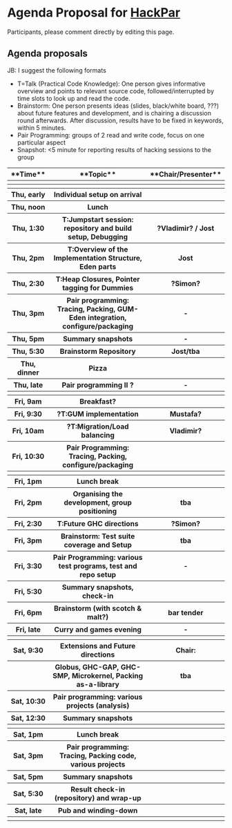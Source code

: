 # Agenda Proposal for [HackPar](hack-par)


Participants, please comment directly by editing this page. 

## Agenda proposals


JB: I suggest the following formats

- T=Talk (Practical Code Knowledge): One person gives informative overview and points to relevant source code, followed/interrupted by time slots to look up and read the code. 
- Brainstorm: One person presents ideas (slides, black/white board, ???) about future features and development, and is chairing a discussion round afterwards. After discussion, results have to be fixed in keywords, within 5 minutes.
- Pair Programming: groups of 2 read and write code, focus on one particular aspect
- Snapshot: \<5 minute for reporting results of hacking sessions to the group

<table><tr><th>**Time**</th>
<th>**Topic**</th>
<th>**Chair/Presenter**</th></tr>
<tr><th></th>
<th></th>
<th></th></tr>
<tr><th></th>
<th></th>
<th></th></tr>
<tr><th> Thu, early</th>
<th> Individual setup on arrival </th>
<th></th></tr>
<tr><th> Thu, noon </th>
<th> Lunch </th>
<th></th></tr>
<tr><th> Thu, 1:30 </th>
<th> T:Jumpstart session: repository and build setup, Debugging </th>
<th> ?Vladimir? / Jost 
</th></tr>
<tr><th> Thu, 2pm  </th>
<th> T:Overview of the Implementation Structure, Eden parts </th>
<th> Jost 
</th></tr>
<tr><th> Thu, 2:30 </th>
<th> T:Heap Closures, Pointer tagging for Dummies </th>
<th> ?Simon?
</th></tr>
<tr><th> Thu, 3pm  </th>
<th> Pair programming: Tracing, Packing, GUM-Eden integration, configure/packaging </th>
<th> - 
</th></tr>
<tr><th> Thu, 5pm  </th>
<th> Summary snapshots </th>
<th> - 
</th></tr>
<tr><th> Thu, 5:30 </th>
<th> Brainstorm Repository </th>
<th> Jost/tba 
</th></tr>
<tr><th> Thu, dinner </th>
<th> Pizza </th>
<th></th></tr>
<tr><th> Thu, late </th>
<th> Pair programming II ? </th>
<th> - 
</th></tr>
<tr><th></th>
<th></th>
<th></th></tr>
<tr><th> Fri, 9am   </th>
<th> Breakfast? </th>
<th></th></tr>
<tr><th> Fri, 9:30  </th>
<th> ?T:GUM implementation </th>
<th> Mustafa? 
</th></tr>
<tr><th> Fri, 10am  </th>
<th> ?T:Migration/Load balancing </th>
<th>Vladimir? 
</th></tr>
<tr><th> Fri, 10:30 </th>
<th> Pair Programming: Tracing, Packing, configure/packaging </th>
<th></th></tr>
<tr><th></th>
<th></th>
<th></th></tr>
<tr><th> Fri, 1pm  </th>
<th> Lunch break </th>
<th></th></tr>
<tr><th> Fri, 2pm  </th>
<th> Organising the development, group positioning </th>
<th> tba 
</th></tr>
<tr><th> Fri, 2:30 </th>
<th> T:Future GHC directions </th>
<th> ?Simon? 
</th></tr>
<tr><th> Fri, 3pm  </th>
<th> Brainstorm: Test suite coverage and Setup </th>
<th> tba 
</th></tr>
<tr><th> Fri, 3:30 </th>
<th> Pair Programming: various test programs, test and repo setup </th>
<th> - 
</th></tr>
<tr><th> Fri, 5:30 </th>
<th> Summary snapshots, check-in </th>
<th></th></tr>
<tr><th> Fri, 6pm  </th>
<th> Brainstorm (with scotch & malt?) </th>
<th> bar tender 
</th></tr>
<tr><th> Fri, late </th>
<th> Curry and games evening  </th>
<th> - 
</th></tr>
<tr><th></th>
<th></th>
<th></th></tr>
<tr><th> Sat, 9:30 </th>
<th> Extensions and Future directions </th>
<th> Chair: 
</th></tr>
<tr><th></th>
<th> Globus, GHC-GAP, GHC-SMP, Microkernel, Packing as-a-library </th>
<th> tba 
</th></tr>
<tr><th> Sat, 10:30 </th>
<th> Pair programming: various projects (analysis) </th>
<th></th></tr>
<tr><th> Sat, 12:30 </th>
<th> Summary snapshots </th>
<th></th></tr>
<tr><th></th>
<th></th>
<th></th></tr>
<tr><th> Sat, 1pm  </th>
<th> Lunch break </th>
<th></th></tr>
<tr><th> Sat, 3pm </th>
<th> Pair programming: Tracing, Packing code, various projects </th>
<th></th></tr>
<tr><th> Sat, 5pm  </th>
<th> Summary snapshots </th>
<th></th></tr>
<tr><th> Sat, 5:30 </th>
<th> Result check-in (repository) and wrap-up </th>
<th></th></tr>
<tr><th> Sat, late </th>
<th> Pub and winding-down </th>
<th></th></tr>
<tr><th></th>
<th></th>
<th></th></tr></table>